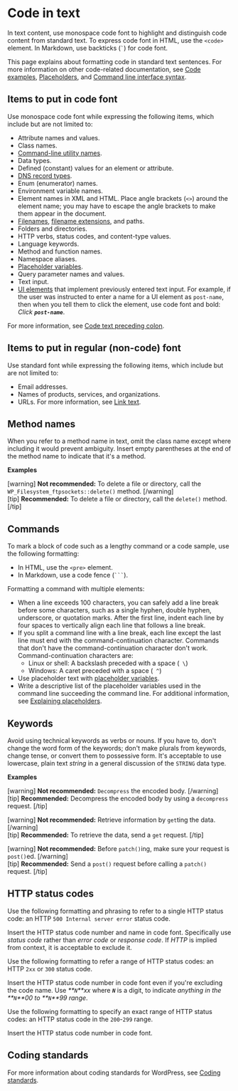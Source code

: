 # Code in text

In text content, use monospace code font to highlight and distinguish code content from standard text. To express code font in HTML, use the `<code>` element. In Markdown, use backticks (``` ` ```) for code font.

This page explains about formatting code in standard text sentences. For more information on other code-related documentation, see [Code examples](), [Placeholders](), and [Command line interface syntax]().

## Items to put in code font

Use monospace code font while expressing the following items, which include but are not limited to:
-  Attribute names and values.
- Class names.
- [Command-line utility names]().
- Data types.
- Defined (constant) values for an element or attribute.
- [DNS record types](https://wikipedia.org/wiki/List_of_DNS_record_types).
- Enum (enumerator) names.
- Environment variable names.
- Element names in XML and HTML. Place angle brackets (`<>`) around the element name; you may have to escape the angle brackets to make them appear in the document.
- [Filenames](), [filename extensions](), and paths.
- Folders and directories.
- HTTP verbs, status codes, and content-type values.
- Language keywords.
- Method and function names.
- Namespace aliases.
- [Placeholder variables]().
- Query parameter names and values.
- Text input.
- [UI elements]() that implement previously entered text input. For example, if the user was instructed to enter a name for a UI element as `post-name`, then when you tell them to click the element, use code font and bold: *Click __`post-name`__*.

For more information, see [Code text preceding colon]().

## Items to put in regular (non-code) font

Use standard font while expressing the following items, which include but are not limited to:
- Email addresses.
- Names of products, services, and organizations.
- URLs. For more information, see [Link text]().

## Method names

When you refer to a method name in text, omit the class name except where including it would prevent ambiguity. Insert empty parentheses at the end of the method name to indicate that it's a method.

**Examples**  

[warning] **Not recommended:** To delete a file or directory, call the `WP_Filesystem_ftpsockets::delete()` method. [/warning]  
[tip] **Recommended:** To delete a file or directory, call the `delete()` method. [/tip]  

## Commands

To mark a block of code such as a lengthy command or a code sample, use the following formatting:
- In HTML, use the `<pre>` element.
- In Markdown, use a code fence (` ``` `).

Formatting a command with multiple elements:
- When a line exceeds 100 characters, you can safely add a line break before some characters, such as a single hyphen, double hyphen, underscore, or quotation marks. After the first line, indent each line by four spaces to vertically align each line that follows a line break.
- If you split a command line with a line break, each line except the last line must end with the command-continuation character. Commands that don't have the command-continuation character don't work. Command-continuation characters are:
  - Linux or shell: A backslash preceded with a space (` \`)
  - Windows: A caret preceded with a space (` ^`)
- Use placeholder text with [placeholder variables]().
- Write a descriptive list of the placeholder variables used in the command line succeeding the command line. For additional information, see [Explaining placeholders]().

## Keywords

Avoid using technical keywords as verbs or nouns. If you have to, don't change the word form of the keywords; don't make plurals from keywords, change tense, or convert them to possessive form. It's acceptable to use lowercase, plain text *string* in a general discussion of the `STRING` data type.

**Examples**  

[warning] **Not recommended:** `Decompress` the encoded body. [/warning]  
[tip] **Recommended:** Decompress the encoded body by using a `decompress` request. [/tip]  

[warning] **Not recommended:** Retrieve information by `get`ting the data. [/warning]  
[tip] **Recommended:** To retrieve the data, send a `get` request. [/tip]  

[warning] **Not recommended:** Before `patch()`ing, make sure your request is `post()`ed. [/warning]  
[tip] **Recommended:** Send a `post()` request before calling a `patch()` request. [/tip]  

## HTTP status codes

Use the following formatting and phrasing to refer to a single HTTP status code: an HTTP `500 Internal server error` status code.

Insert the HTTP status code number and name in code font. Specifically use *status code* rather than *error code* or *response code*. If *HTTP* is implied from context, it is acceptable to exclude it.

Use the following formatting to refer a range of HTTP status codes: an HTTP `2xx` or `300` status code.

Insert the HTTP status code number in code font even if you're excluding the code name. Use _**`N`**xx_ where _**`N`**_ is a digit, to indicate _anything in the **`N`**00 to **`N`**99 range_.

Use the following formatting to specify an exact range of HTTP status codes: an HTTP status code in the `200`-`299` range.

Insert the HTTP status code number in code font.

## Coding standards

For more information about coding standards for WordPress, see [Coding standards]().
